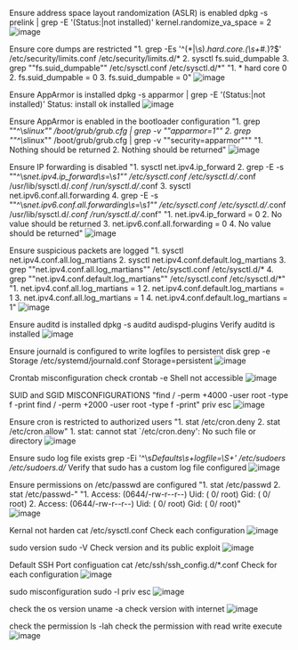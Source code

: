 Ensure address space layout randomization (ASLR) is enabled	dpkg -s prelink | grep -E '(Status:|not installed)'	kernel.randomize_va_space = 2
![image](https://user-images.githubusercontent.com/30384530/155713248-dc0b7865-5064-4969-94e7-b14759e56e5f.png)


Ensure core dumps are restricted	"1. grep -Es '^(\*|\s).*hard.*core.*(\s+#.*)?$' /etc/security/limits.conf /etc/security/limits.d/*
 2. sysctl fs.suid_dumpable
 3. grep ""fs.suid_dumpable"" /etc/sysctl.conf /etc/sysctl.d/*"	"1. * hard core 0
 2. fs.suid_dumpable = 0
 3. fs.suid_dumpable = 0"
![image](https://user-images.githubusercontent.com/30384530/155713274-5ae0aa6e-8144-4e80-a23d-2efe98c04b8a.png)


Ensure AppArmor is installed	dpkg -s apparmor | grep -E '(Status:|not installed)'	Status: install ok installed
![image](https://user-images.githubusercontent.com/30384530/155713311-3cd04460-1838-4e7d-aec1-de37c966249a.png)


Ensure AppArmor is enabled in the bootloader configuration	"1. grep ""^\s*linux"" /boot/grub/grub.cfg | grep -v ""apparmor=1""
 2. grep ""^\s*linux"" /boot/grub/grub.cfg | grep -v ""security=apparmor"""	"1. Nothing should be returned
 2. Nothing should be returned"
![image](https://user-images.githubusercontent.com/30384530/155713324-c5025671-242d-4b22-b577-44decb180a3b.png)


Ensure IP forwarding is disabled	"1. sysctl net.ipv4.ip_forward
 2. grep -E -s ""^\s*net\.ipv4\.ip_forward\s*=\s*1"" /etc/sysctl.conf
 /etc/sysctl.d/*.conf /usr/lib/sysctl.d/*.conf /run/sysctl.d/*.conf
 3. sysctl net.ipv6.conf.all.forwarding
 4. grep -E -s ""^\s*net\.ipv6\.conf\.all\.forwarding\s*=\s*1"" /etc/sysctl.conf
 /etc/sysctl.d/*.conf /usr/lib/sysctl.d/*.conf /run/sysctl.d/*.conf"	"1. net.ipv4.ip_forward = 0
 2. No value should be returned
 3. net.ipv6.conf.all.forwarding = 0
 4. No value should be returned"
![image](https://user-images.githubusercontent.com/30384530/155713350-0e43855f-3e13-4295-884f-9840677dc11f.png)


Ensure suspicious packets are logged	"1. sysctl net.ipv4.conf.all.log_martians
 2. sysctl net.ipv4.conf.default.log_martians
 3. grep ""net\.ipv4\.conf\.all\.log_martians"" /etc/sysctl.conf /etc/sysctl.d/*
 4. grep ""net\.ipv4\.conf\.default\.log_martians"" /etc/sysctl.conf
 /etc/sysctl.d/*"	"1. net.ipv4.conf.all.log_martians = 1
 2. net.ipv4.conf.default.log_martians = 1
 3. net.ipv4.conf.all.log_martians = 1
 4. net.ipv4.conf.default.log_martians = 1"
![image](https://user-images.githubusercontent.com/30384530/155713368-fa9c79f6-a5c1-4a21-b284-3c09d7e6dbd6.png)


Ensure auditd is installed	dpkg -s auditd audispd-plugins	Verify auditd is installed
![image](https://user-images.githubusercontent.com/30384530/155713403-54cba690-d145-4fd4-8cfc-320589d7307f.png)


Ensure journald is configured to write logfiles to persistent disk	grep -e Storage /etc/systemd/journald.conf	Storage=persistent
![image](https://user-images.githubusercontent.com/30384530/155713645-a9698bef-018e-419c-84fd-b7c56ac8f5c5.png)

Crontab misconfiguration check	crontab -e	Shell not accessible
![image](https://user-images.githubusercontent.com/30384530/155713682-4cd8c172-241d-422a-8b00-715a7facf1fc.png)

SUID and SGID MISCONFIGURATIONS	"find / -perm +4000 -user root -type f -print
find / -perm +2000 -user root -type f -print"	priv esc
![image](https://user-images.githubusercontent.com/30384530/155713704-797ed174-4475-4156-a513-cbbdecd3be2e.png)

Ensure cron is restricted to authorized users	"1. stat /etc/cron.deny
 2. stat /etc/cron.allow"	1. stat: cannot stat `/etc/cron.deny': No such file or directory
![image](https://user-images.githubusercontent.com/30384530/155713753-4c4fa89e-7c7c-47f9-82de-d8277277c398.png)

Ensure sudo log file exists	grep -Ei '^\s*Defaults\s+logfile=\S+' /etc/sudoers /etc/sudoers.d/*	Verify that sudo has a custom log file configured
![image](https://user-images.githubusercontent.com/30384530/155713769-379e9b89-10d4-4158-80f2-35f64b457ace.png)

Ensure permissions on /etc/passwd are configured	"1. stat /etc/passwd
 2. stat /etc/passwd-"	"1. Access: (0644/-rw-r--r--) Uid: ( 0/ root) Gid: ( 0/ root)
 2. Access: (0644/-rw-r--r--) Uid: ( 0/ root) Gid: ( 0/ root)"	
![image](https://user-images.githubusercontent.com/30384530/155713789-5e2b54d1-a567-4043-8bce-3538ab078c5d.png)

Kernal not harden	cat /etc/sysctl.conf	Check each configuration
![image](https://user-images.githubusercontent.com/30384530/155713812-8847a5fb-d28b-4b47-8c4e-1a061db83477.png)

sudo version	sudo -V	Check version and its public exploit
![image](https://user-images.githubusercontent.com/30384530/155713843-d7a98e4b-16c5-4b91-a935-db2284f96cf1.png)

Default SSH Port configuation	cat /etc/ssh/ssh_config.d/*.conf	Check for each configuration
![image](https://user-images.githubusercontent.com/30384530/155713876-6e654787-dd0c-49b1-8a7d-413736b26591.png)


sudo misconfiguration	sudo -l	priv esc
![image](https://user-images.githubusercontent.com/30384530/155713890-9f617ebc-e21d-4101-bad1-36030d8c2ddb.png)

check the os version 	uname -a	check version with internet
![image](https://user-images.githubusercontent.com/30384530/155713928-060ecc67-b04e-4a81-bf9a-ed95840f15a9.png)


check the permission	ls -lah	check the permission with read write execute
![image](https://user-images.githubusercontent.com/30384530/155713948-bce3afac-282b-4a67-a75a-92b99305a619.png)









